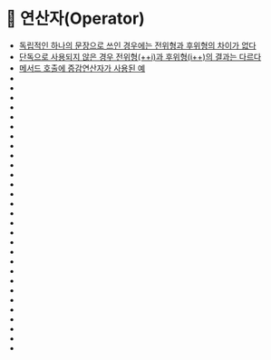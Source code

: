 # 📌 연산자(Operator)
* [독립적인 하나의 문장으로 쓰인 경우에는 전위형과 후위형의 차이가 없다](https://github.com/thdqudgns/standard/blob/main/Standard/src/standard/chapter03/OperatorEx01.java)
* [단독으로 사용되지 않은 경우 전위형(++i)과 후위형(i++)의 결과는 다르다](https://github.com/thdqudgns/standard/blob/main/Standard/src/standard/chapter03/OperatorEx02.java)
* [메서드 호출에 증감연산자가 사용된 예](https://github.com/thdqudgns/standard/blob/main/Standard/src/standard/chapter03/OperatorEx03.java)
* [](https://github.com/thdqudgns/standard/blob/main/Standard/src/standard/chapter03/OperatorEx04.java)
* [](https://github.com/thdqudgns/standard/blob/main/Standard/src/standard/chapter03/OperatorEx05.java)
* [](https://github.com/thdqudgns/standard/blob/main/Standard/src/standard/chapter03/OperatorEx06.java)
* [](https://github.com/thdqudgns/standard/blob/main/Standard/src/standard/chapter03/OperatorEx07.java)
* [](https://github.com/thdqudgns/standard/blob/main/Standard/src/standard/chapter03/OperatorEx08.java)
* [](https://github.com/thdqudgns/standard/blob/main/Standard/src/standard/chapter03/OperatorEx09.java)
* [](https://github.com/thdqudgns/standard/blob/main/Standard/src/standard/chapter03/OperatorEx10.java)
* [](https://github.com/thdqudgns/standard/blob/main/Standard/src/standard/chapter03/OperatorEx11.java)
* [](https://github.com/thdqudgns/standard/blob/main/Standard/src/standard/chapter03/OperatorEx12.java)
* [](https://github.com/thdqudgns/standard/blob/main/Standard/src/standard/chapter03/OperatorEx13.java)
* [](https://github.com/thdqudgns/standard/blob/main/Standard/src/standard/chapter03/OperatorEx14.java)
* [](https://github.com/thdqudgns/standard/blob/main/Standard/src/standard/chapter03/OperatorEx15.java)
* [](https://github.com/thdqudgns/standard/blob/main/Standard/src/standard/chapter03/OperatorEx16.java)
* [](https://github.com/thdqudgns/standard/blob/main/Standard/src/standard/chapter03/OperatorEx17.java)
* [](https://github.com/thdqudgns/standard/blob/main/Standard/src/standard/chapter03/OperatorEx18.java)
* [](https://github.com/thdqudgns/standard/blob/main/Standard/src/standard/chapter03/OperatorEx19.java)
* [](https://github.com/thdqudgns/standard/blob/main/Standard/src/standard/chapter03/OperatorEx20.java)
* [](https://github.com/thdqudgns/standard/blob/main/Standard/src/standard/chapter03/OperatorEx21.java)
* [](https://github.com/thdqudgns/standard/blob/main/Standard/src/standard/chapter03/OperatorEx22.java)
* [](https://github.com/thdqudgns/standard/blob/main/Standard/src/standard/chapter03/OperatorEx23.java)
* [](https://github.com/thdqudgns/standard/blob/main/Standard/src/standard/chapter03/OperatorEx24.java)
* [](https://github.com/thdqudgns/standard/blob/main/Standard/src/standard/chapter03/OperatorEx25.java)
* [](https://github.com/thdqudgns/standard/blob/main/Standard/src/standard/chapter03/OperatorEx26.java)
* [](https://github.com/thdqudgns/standard/blob/main/Standard/src/standard/chapter03/OperatorEx27.java)
* [](https://github.com/thdqudgns/standard/blob/main/Standard/src/standard/chapter03/OperatorEx28.java)
* [](https://github.com/thdqudgns/standard/blob/main/Standard/src/standard/chapter03/OperatorEx29.java)
* [](https://github.com/thdqudgns/standard/blob/main/Standard/src/standard/chapter03/OperatorEx30.java)
* [](https://github.com/thdqudgns/standard/blob/main/Standard/src/standard/chapter03/OperatorEx31.java)
* [](https://github.com/thdqudgns/standard/blob/main/Standard/src/standard/chapter03/OperatorEx32.java)
